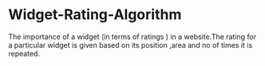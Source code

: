 # Widget-Rating-Algorithm
The importance of a widget (in terms of ratings ) in a website.The rating for a particular widget is given based on its position ,area and no of times it is repeated.
